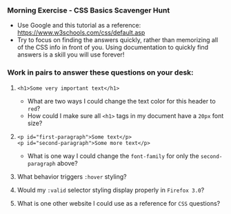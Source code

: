 ### Morning Exercise - CSS Basics Scavenger Hunt

- Use Google and this tutorial as a reference: https://www.w3schools.com/css/default.asp
- Try to focus on finding the answers quickly, rather than memorizing all of the CSS info in front of you. Using documentation to quickly find answers is a skill you will use forever!

### Work in pairs to answer these questions on your desk:
1. `<h1>Some very important text</h1>`
    - What are two ways I could change the text color for this header to `red`?
    - How could I make sure all `<h1>` tags in my document have a `20px` font size?

2. `<p id="first-paragraph">Some text</p>`
   <br>`<p id="second-paragraph">Some more text</p>`

   - What is one way I could change the `font-family` for only the `second-paragraph` above?

3. What behavior triggers `:hover` styling?

4. Would my `:valid` selector styling display properly in `Firefox 3.0`?

5. What is one other website I could use as a reference for `CSS` questions?
